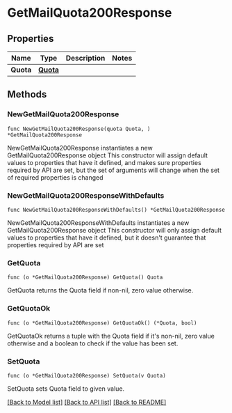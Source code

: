 # GetMailQuota200Response

## Properties

Name | Type | Description | Notes
------------ | ------------- | ------------- | -------------
**Quota** | [**Quota**](Quota.md) |  | 

## Methods

### NewGetMailQuota200Response

`func NewGetMailQuota200Response(quota Quota, ) *GetMailQuota200Response`

NewGetMailQuota200Response instantiates a new GetMailQuota200Response object
This constructor will assign default values to properties that have it defined,
and makes sure properties required by API are set, but the set of arguments
will change when the set of required properties is changed

### NewGetMailQuota200ResponseWithDefaults

`func NewGetMailQuota200ResponseWithDefaults() *GetMailQuota200Response`

NewGetMailQuota200ResponseWithDefaults instantiates a new GetMailQuota200Response object
This constructor will only assign default values to properties that have it defined,
but it doesn't guarantee that properties required by API are set

### GetQuota

`func (o *GetMailQuota200Response) GetQuota() Quota`

GetQuota returns the Quota field if non-nil, zero value otherwise.

### GetQuotaOk

`func (o *GetMailQuota200Response) GetQuotaOk() (*Quota, bool)`

GetQuotaOk returns a tuple with the Quota field if it's non-nil, zero value otherwise
and a boolean to check if the value has been set.

### SetQuota

`func (o *GetMailQuota200Response) SetQuota(v Quota)`

SetQuota sets Quota field to given value.



[[Back to Model list]](../README.md#documentation-for-models) [[Back to API list]](../README.md#documentation-for-api-endpoints) [[Back to README]](../README.md)


